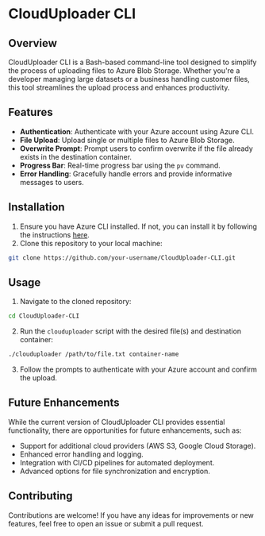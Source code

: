 # CloudUploader CLI

## Overview

CloudUploader CLI is a Bash-based command-line tool designed to simplify the process of uploading files to Azure Blob Storage. Whether you're a developer managing large datasets or a business handling customer files, this tool streamlines the upload process and enhances productivity.

## Features

- **Authentication**: Authenticate with your Azure account using Azure CLI.
- **File Upload**: Upload single or multiple files to Azure Blob Storage.
- **Overwrite Prompt**: Prompt users to confirm overwrite if the file already exists in the destination container.
- **Progress Bar**: Real-time progress bar using the `pv` command.
- **Error Handling**: Gracefully handle errors and provide informative messages to users.

## Installation

1. Ensure you have Azure CLI installed. If not, you can install it by following the instructions [here](https://docs.microsoft.com/en-us/cli/azure/install-azure-cli).
2. Clone this repository to your local machine:

```bash
git clone https://github.com/your-username/CloudUploader-CLI.git
```

## Usage

1. Navigate to the cloned repository:

```bash
cd CloudUploader-CLI
```

2. Run the `clouduploader` script with the desired file(s) and destination container:

```bash
./clouduploader /path/to/file.txt container-name
```

3. Follow the prompts to authenticate with your Azure account and confirm the upload.

## Future Enhancements

While the current version of CloudUploader CLI provides essential functionality, there are opportunities for future enhancements, such as:

- Support for additional cloud providers (AWS S3, Google Cloud Storage).
- Enhanced error handling and logging.
- Integration with CI/CD pipelines for automated deployment.
- Advanced options for file synchronization and encryption.

## Contributing

Contributions are welcome! If you have any ideas for improvements or new features, feel free to open an issue or submit a pull request.
